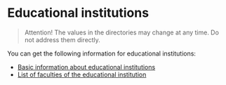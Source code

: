 # Educational institutions

> Attention! The values in the directories may change at any time. Do not address them directly.

You can get the following information for educational institutions:
* [Basic information about educational institutions](university.md)
* [List of faculties of the educational institution](faculties.md)
